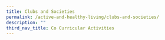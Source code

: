 ```yaml
---
title: Clubs and Societies
permalink: /active-and-healthy-living/clubs-and-societies/
description: ""
third_nav_title: Co Curricular Activities
---
```


